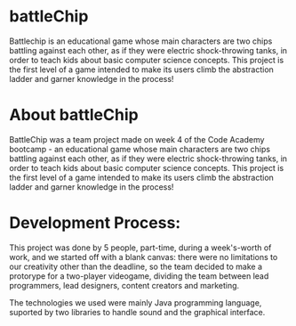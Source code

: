 # battleChip

Battlechip is an educational game whose main characters are two chips battling against each other, as if they were electric shock-throwing tanks, in order to teach kids about basic computer science concepts. This project is the first level of a game intended to make its users climb the abstraction ladder and garner knowledge in the process!

# About battleChip

BattleChip was a team project made on week 4 of the Code Academy bootcamp - an educational game whose main characters are two chips battling against each other, as if they were electric shock-throwing tanks, in order to teach kids about basic computer science concepts. This project is the first level of a game intended to make its users climb the abstraction ladder and garner knowledge in the process!

# Development Process:

This project was done by 5 people, part-time, during a week's-worth of work, and we started off with a blank canvas: there were no limitations to our creativity other than the deadline, so the team decided to make a protorype for a two-player videogame, dividing the team between lead programmers, lead designers, content creators and marketing.

The technologies we used were mainly Java programming language, suported by two libraries to handle sound and the graphical interface.
